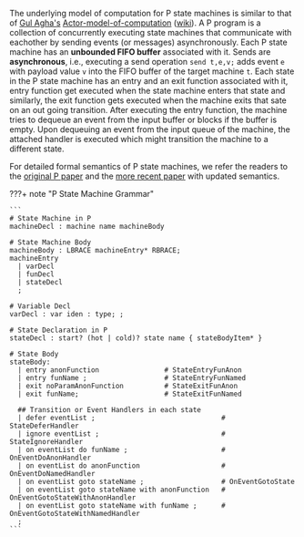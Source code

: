 The underlying model of computation for P state machines is similar to that of [Gul Agha's](http://osl.cs.illinois.edu/members/agha.html) [Actor-model-of-computation](https://dspace.mit.edu/handle/1721.1/6952) ([wiki](https://en.wikipedia.org/wiki/Actor_model)). A P program is a collection of concurrently executing state machines that communicate with eachother by sending events (or messages) asynchronously. Each P state machine has an **unbounded FIFO buffer** associated with it. Sends are **asynchronous**, i.e., executing a send operation `send t,e,v;` adds event `e` with payload value `v` into the FIFO buffer of the target machine `t`. 
Each state in the P state machine has an entry and an exit function associated with it, entry function get executed when the state machine enters that state and similarly, the exit function gets executed when the machine exits that sate on an out going transition. After executing the entry function, the machine tries to dequeue an event from the input buffer or blocks if the buffer is empty. Upon dequeuing an event from the input queue of the machine, the attached handler is executed which might transition the machine to a different state.

For detailed formal semantics of P state machines, we refer the readers to the [original P paper](https://ankushdesai.github.io/assets/papers/p.pdf) and the [more recent paper](https://ankushdesai.github.io/assets/papers/modp.pdf) with updated semantics.


???+ note "P State Machine Grammar"

    ```
    # State Machine in P
    machineDecl : machine name machineBody

    # State Machine Body
    machineBody : LBRACE machineEntry* RBRACE;
    machineEntry 
      | varDecl
      | funDecl
      | stateDecl
      ;

    # Variable Decl
    varDecl : var iden : type; ;                                    

    # State Declaration in P
    stateDecl : start? (hot | cold)? state name { stateBodyItem* }

    # State Body
    stateBody:
      | entry anonFunction                # StateEntryFunAnon
      | entry funName ;                   # StateEntryFunNamed
      | exit noParamAnonFunction          # StateExitFunAnon
      | exit funName;                     # StateExitFunNamed

      ## Transition or Event Handlers in each state
      | defer eventList ;                               # StateDeferHandler
      | ignore eventList ;                              # StateIgnoreHandler
      | on eventList do funName ;                       # OnEventDoAnonHandler
      | on eventList do anonFunction                    # OnEventDoNamedHandler
      | on eventList goto stateName ;                   # OnEventGotoState
      | on eventList goto stateName with anonFunction   # OnEventGotoStateWithAnonHandler
      | on eventList goto stateName with funName ;      # OnEventGotoStateWithNamedHandler
      ;
    ```